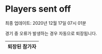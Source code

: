 # Players sent off
최종 업데이트: 2020년 12월 17일 07시 01분


경기 중 오류가 발생하는 경우 자동으로 퇴장됩니다.


| 퇴장된 참가자 |
|:---:|